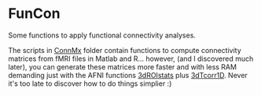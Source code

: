 # FunCon
Some functions to apply functional connectivity analyses.

The scripts in [ConnMx](https://github.com/zchuri/FunCon/tree/master/ConnMx) folder contain functions to compute connectivity matrices from fMRI files in Matlab and R... however, (and I discovered much later), you can generate these matrices more faster and with less RAM demanding just with the AFNI functions [3dROIstats](https://afni.nimh.nih.gov/pub/dist/doc/program_help/3dROIstats.html) plus [3dTcorr1D](https://afni.nimh.nih.gov/pub/dist/doc/program_help/3dTcorr1D.html). Never it's too late to discover how to do things simplier :)
